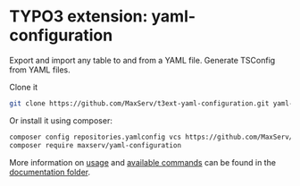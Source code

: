 # TYPO3 extension: yaml-configuration
Export and import any table to and from a YAML file. Generate TSConfig from YAML files.

Clone it
```bash
git clone https://github.com/MaxServ/t3ext-yaml-configuration.git yaml-configuration
```

Or install it using composer:
```bash
composer config repositories.yamlconfig vcs https://github.com/MaxServ/t3ext-yaml-configuration.git
composer require maxserv/yaml-configuration
```

More information on [usage](Documentation/UserManual/Index.rst) and [available commands](Documentation/CommandReference/Index.rst) can be found in the [documentation folder](Documentation/Index.rst).
